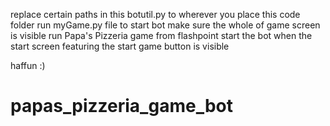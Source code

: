 replace certain paths in this botutil.py to wherever you place this code folder
run myGame.py file to start bot
make sure the whole of game screen is visible
run Papa's Pizzeria game from flashpoint
start the bot when the start screen featuring the start game button is visible

haffun :)
# papas_pizzeria_game_bot
